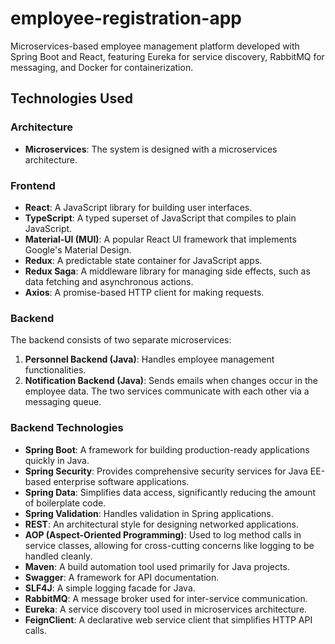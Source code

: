 
# employee-registration-app
Microservices-based employee management platform developed with Spring Boot and React, featuring Eureka for service discovery, RabbitMQ for messaging, and Docker for containerization.

## Technologies Used

### Architecture
- **Microservices**: The system is designed with a microservices architecture.

### Frontend
- **React**: A JavaScript library for building user interfaces.
- **TypeScript**: A typed superset of JavaScript that compiles to plain JavaScript.
- **Material-UI (MUI)**: A popular React UI framework that implements Google's Material Design.
- **Redux**: A predictable state container for JavaScript apps.
- **Redux Saga**: A middleware library for managing side effects, such as data fetching and asynchronous actions.
- **Axios**: A promise-based HTTP client for making requests.

### Backend
The backend consists of two separate microservices:
1. **Personnel Backend (Java)**: Handles employee management functionalities.
2. **Notification Backend (Java)**: Sends emails when changes occur in the employee data. The two services communicate with each other via a messaging queue.

### Backend Technologies
- **Spring Boot**: A framework for building production-ready applications quickly in Java.
- **Spring Security**: Provides comprehensive security services for Java EE-based enterprise software applications.
- **Spring Data**: Simplifies data access, significantly reducing the amount of boilerplate code.
- **Spring Validation**: Handles validation in Spring applications.
- **REST**: An architectural style for designing networked applications.
- **AOP (Aspect-Oriented Programming)**: Used to log method calls in service classes, allowing for cross-cutting concerns like logging to be handled cleanly.
- **Maven**: A build automation tool used primarily for Java projects.
- **Swagger**: A framework for API documentation.
- **SLF4J**: A simple logging facade for Java.
- **RabbitMQ**: A message broker used for inter-service communication.
- **Eureka**: A service discovery tool used in microservices architecture.
- **FeignClient**: A declarative web service client that simplifies HTTP API calls.


